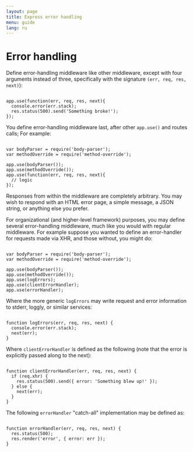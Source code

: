 ```yaml
---
layout: page
title: Express error handling
menu: guide
lang: ru
---
```


# Error handling

Define error-handling middleware like other middleware,
except with four arguments instead of three, specifically with the signature
`(err, req, res, next)`):

<pre><code class="language-javascript" translate="no">
app.use(function(err, req, res, next){
  console.error(err.stack);
  res.status(500).send('Something broke!');
});
</code></pre>

You define error-handling middleware last, after other `app.use()` and routes calls;
For example:

<pre><code class="language-javascript" translate="no">
var bodyParser = require('body-parser');
var methodOverride = require('method-override');

app.use(bodyParser());
app.use(methodOverride());
app.use(function(err, req, res, next){
  // logic
});
</code></pre>

Responses from within the middleware are completely arbitrary. You may
wish to respond with an HTML error page, a simple message, a JSON string,
or anything else you prefer.

For organizational (and higher-level framework) purposes, you may define
several error-handling middleware, much like you would with
regular middleware. For example suppose you wanted to define an error-handler
for requests made via XHR, and those without, you might do:

<pre><code class="language-javascript" translate="no">
var bodyParser = require('body-parser');
var methodOverride = require('method-override');

app.use(bodyParser());
app.use(methodOverride());
app.use(logErrors);
app.use(clientErrorHandler);
app.use(errorHandler);
</code></pre>

Where the more generic `logErrors` may write request and
error information to stderr, loggly, or similar services:

<pre><code class="language-javascript" translate="no">
function logErrors(err, req, res, next) {
  console.error(err.stack);
  next(err);
}
</code></pre>

Where `clientErrorHandler` is defined as the following (note
that the error is explicitly passed along to the next):

<pre><code class="language-javascript" translate="no">
function clientErrorHandler(err, req, res, next) {
  if (req.xhr) {
    res.status(500).send({ error: 'Something blew up!' });
  } else {
    next(err);
  }
}
</code></pre>

The following `errorHandler` "catch-all" implementation may be defined as:

<pre><code class="language-javascript" translate="no">
function errorHandler(err, req, res, next) {
  res.status(500);
  res.render('error', { error: err });
}
</code></pre>

